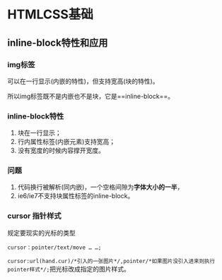 # HTMLCSS基础
## inline-block特性和应用

### img标签

可以在一行显示(内嵌的特性)，但支持宽高(块的特性)。

所以img标签既不是内嵌也不是块，它是==inline-block==。

### inline-block特性

1. 块在一行显示；
2. 行内属性标签(内嵌元素)支持宽高；
3. 没有宽度的时候内容撑开宽度。

### 问题

1. 代码换行被解析(同内嵌)，一个空格间隙为**字体大小的一半**，
2. ie6/ie7不支持块属性标签的inline-block。
 
### cursor 指针样式

规定要现实的光标的类型

`cursor：pointer/text/move … …;`

`cursor:url(hand.cur)/*引入的一张图片*/,pointer/*如果图片没引入进来则执行pointer样式*/;`把光标改成指定的图片样式。